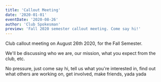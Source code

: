```yaml
---
title: 'Callout Meeting'
date: '2020-01-01'
eventDate: '2020-08-26'
author: 'Club Spokesman'
preview: 'Fall 2020 semester callout meeting. Come say hi!'
---
```


Club callout meeting on August 26th 2020, for the Fall Semester.

We'll be discussing who we are, our mission, what you expect from the club, etc.

No pressure, just come say hi, tell us what you're interested in, find out what others are working on, get involved, make friends, yada yada
